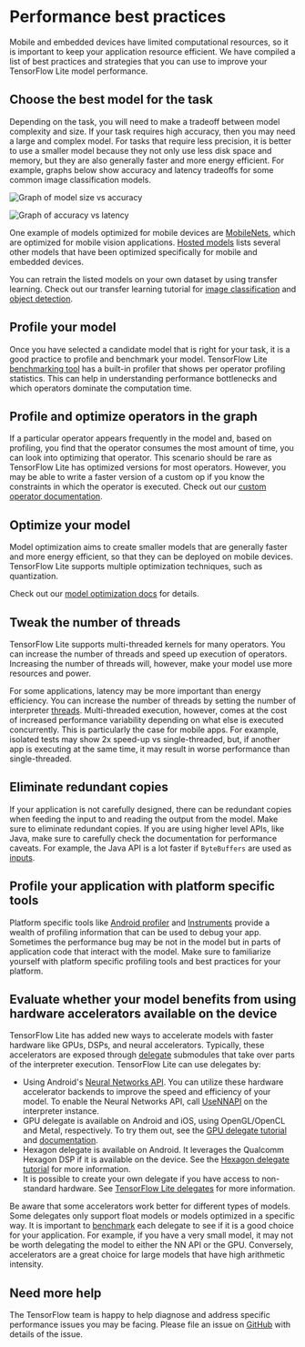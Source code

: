 # Performance best practices

Mobile and embedded devices have limited computational resources, so it is
important to keep your application resource efficient. We have compiled a list
of best practices and strategies that you can use to improve your TensorFlow
Lite model performance.

## Choose the best model for the task

Depending on the task, you will need to make a tradeoff between model complexity
and size. If your task requires high accuracy, then you may need a large and
complex model. For tasks that require less precision, it is better to use a
smaller model because they not only use less disk space and memory, but they are
also generally faster and more energy efficient. For example, graphs below show
accuracy and latency tradeoffs for some common image classification models.

![Graph of model size vs accuracy](../images/performance/model_size_vs_accuracy.png "Model Size vs Accuracy")

![Graph of accuracy vs latency](../images/performance/accuracy_vs_latency.png "Accuracy vs Latency")

One example of models optimized for mobile devices are
[MobileNets](https://arxiv.org/abs/1704.04861), which are optimized for mobile
vision applications. [Hosted models](../guide/hosted_models.md) lists several
other models that have been optimized specifically for mobile and embedded
devices.

You can retrain the listed models on your own dataset by using transfer
learning. Check out our transfer learning tutorial for
[image classification](/lite/tutorials/model_maker_image_classification) and
[object detection](https://medium.com/tensorflow/training-and-serving-a-realtime-mobile-object-detector-in-30-minutes-with-cloud-tpus-b78971cf1193).

## Profile your model

Once you have selected a candidate model that is right for your task, it is a
good practice to profile and benchmark your model. TensorFlow Lite
[benchmarking tool](https://github.com/tensorflow/tensorflow/tree/master/tensorflow/lite/tools/benchmark)
has a built-in profiler that shows per operator profiling statistics. This can
help in understanding performance bottlenecks and which operators dominate the
computation time.

## Profile and optimize operators in the graph

If a particular operator appears frequently in the model and, based on
profiling, you find that the operator consumes the most amount of time, you can
look into optimizing that operator. This scenario should be rare as TensorFlow
Lite has optimized versions for most operators. However, you may be able to
write a faster version of a custom op if you know the constraints in which the
operator is executed. Check out our
[custom operator documentation](../custom_operators.md).

## Optimize your model

Model optimization aims to create smaller models that are generally faster and
more energy efficient, so that they can be deployed on mobile devices.
TensorFlow Lite supports multiple optimization techniques, such as quantization.

Check out our [model optimization docs](model_optimization.md) for details.

## Tweak the number of threads

TensorFlow Lite supports multi-threaded kernels for many operators. You can
increase the number of threads and speed up execution of operators. Increasing
the number of threads will, however, make your model use more resources and
power.

For some applications, latency may be more important than energy efficiency. You
can increase the number of threads by setting the number of interpreter
[threads](https://github.com/tensorflow/tensorflow/blob/master/tensorflow/lite/interpreter.h#L346).
Multi-threaded execution, however, comes at the cost of increased performance
variability depending on what else is executed concurrently. This is
particularly the case for mobile apps. For example, isolated tests may show 2x
speed-up vs single-threaded, but, if another app is executing at the same time,
it may result in worse performance than single-threaded.

## Eliminate redundant copies

If your application is not carefully designed, there can be redundant copies
when feeding the input to and reading the output from the model. Make sure to
eliminate redundant copies. If you are using higher level APIs, like Java, make
sure to carefully check the documentation for performance caveats. For example,
the Java API is a lot faster if `ByteBuffers` are used as
[inputs](https://github.com/tensorflow/tensorflow/blob/master/tensorflow/lite/java/src/main/java/org/tensorflow/lite/Interpreter.java#L175).

## Profile your application with platform specific tools

Platform specific tools like
[Android profiler](https://developer.android.com/studio/profile/android-profiler)
and [Instruments](https://help.apple.com/instruments/mac/current/) provide a
wealth of profiling information that can be used to debug your app. Sometimes
the performance bug may be not in the model but in parts of application code
that interact with the model. Make sure to familiarize yourself with platform
specific profiling tools and best practices for your platform.

## Evaluate whether your model benefits from using hardware accelerators available on the device

TensorFlow Lite has added new ways to accelerate models with faster hardware
like GPUs, DSPs, and neural accelerators. Typically, these accelerators are
exposed through [delegate](delegates.md) submodules that take over parts of the
interpreter execution. TensorFlow Lite can use delegates by:

*   Using Android's
    [Neural Networks API](https://developer.android.com/ndk/guides/neuralnetworks/).
    You can utilize these hardware accelerator backends to improve the speed and
    efficiency of your model. To enable the Neural Networks API, call
    [UseNNAPI](https://github.com/tensorflow/tensorflow/blob/master/tensorflow/lite/interpreter.h#L343)
    on the interpreter instance.
*   GPU delegate is available on Android and iOS, using OpenGL/OpenCL and Metal,
    respectively. To try them out, see the [GPU delegate tutorial](gpu.md) and
    [documentation](gpu_advanced.md).
*   Hexagon delegate is available on Android. It leverages the Qualcomm Hexagon
    DSP if it is available on the device. See the
    [Hexagon delegate tutorial](hexagon_delegate.md) for more information.
*   It is possible to create your own delegate if you have access to
    non-standard hardware. See [TensorFlow Lite delegates](delegates.md) for
    more information.

Be aware that some accelerators work better for different types of models. Some
delegates only support float models or models optimized in a specific way. It is
important to [benchmark](benchmarks.md) each delegate to see if it is a good
choice for your application. For example, if you have a very small model, it may
not be worth delegating the model to either the NN API or the GPU. Conversely,
accelerators are a great choice for large models that have high arithmetic
intensity.

## Need more help

The TensorFlow team is happy to help diagnose and address specific performance
issues you may be facing. Please file an issue on
[GitHub](https://github.com/tensorflow/tensorflow/issues) with details of the
issue.
